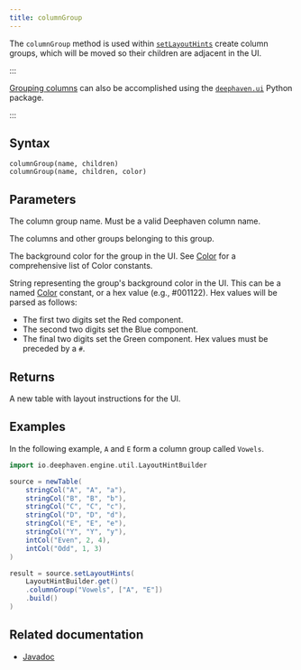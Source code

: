 ```yaml
---
title: columnGroup
---
```


The `columnGroup` method is used within [`setLayoutHints`](./layout-hints.md) create column groups, which will be moved so their children are adjacent in the UI.

:::

[Grouping columns](/core/ui/docs/components/table/#grouping-columns) can also be accomplished using the [`deephaven.ui`](/core/ui/docs/) Python package.

:::

## Syntax

```
columnGroup(name, children)
columnGroup(name, children, color)
```

## Parameters

<ParamTable>
<Param name="name" type="String">

The column group name. Must be a valid Deephaven column name.

</Param>
<Param name="children" type="List<String>">

The columns and other groups belonging to this group.

</Param>
<Param name="color" type="Color">

The background color for the group in the UI.
See [Color](https://deephaven.io/core/javadoc/io/deephaven/gui/color/Color.html#color(java.lang.String)) for a comprehensive list of Color constants.

</Param>
<Param name="color" type="String">

String representing the group's background color in the UI. This can be a named [Color](https://deephaven.io/core/javadoc/io/deephaven/gui/color/Color.html#color(java.lang.String)) constant, or a hex value (e.g., #001122).
Hex values will be parsed as follows:

- The first two digits set the Red component.
- The second two digits set the Blue component.
- The final two digits set the Green component.
  Hex values must be preceded by a `#`.

</Param>
</ParamTable>

## Returns

A new table with layout instructions for the UI.

## Examples

In the following example, `A` and `E` form a column group called `Vowels`.

```groovy order=source,result default=result
import io.deephaven.engine.util.LayoutHintBuilder

source = newTable(
    stringCol("A", "A", "a"),
    stringCol("B", "B", "b"),
    stringCol("C", "C", "c"),
    stringCol("D", "D", "d"),
    stringCol("E", "E", "e"),
    stringCol("Y", "Y", "y"),
    intCol("Even", 2, 4),
    intCol("Odd", 1, 3)
)

result = source.setLayoutHints(
    LayoutHintBuilder.get()
    .columnGroup("Vowels", ["A", "E"])
    .build()
)
```

## Related documentation

- [Javadoc](/core/javadoc/io/deephaven/engine/util/LayoutHintBuilder.html)
